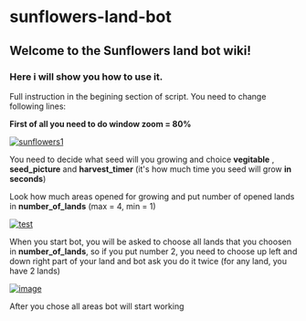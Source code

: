# sunflowers-land-bot

## Welcome to the **Sunflowers land bot**  wiki!
### Here i will show you how to use it.
Full instruction in the begining section of script. You need to change following lines:

**First of all you need to do window zoom = 80%**

<a href="https://ibb.co/rM8VdVR"><img src="https://i.ibb.co/Xp0qYqr/sunflowers1.png" alt="sunflowers1" border="0"></a>

You need to decide what seed will you growing and choice **vegitable** , **seed_picture** and **harvest_timer** (it's how much time you seed will grow **in seconds**)

Look how much areas opened for growing and put number of opened lands in **number_of_lands** (max = 4, min = 1)

<a href="https://ibb.co/527f4Gp"><img src="https://i.ibb.co/DLqSWzc/test.png" alt="test" border="0"></a>

When you start bot, you will be asked to choose all lands that you choosen in **number_of_lands**, so if you put number 2, you need to choose up left and down right part of your land and bot ask you do it twice (for any land, you have 2 lands)


<a href="https://ibb.co/4ZDByQz"><img src="https://i.ibb.co/Y7Kv9rm/image.png" alt="image" border="0"></a>

After you chose all areas bot will start working
